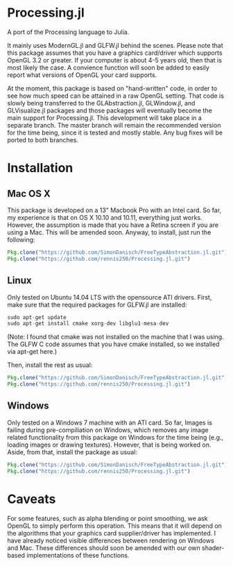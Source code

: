 Processing.jl
=============

A port of the Processing language to Julia.

It mainly uses ModernGL.jl and GLFW.jl behind the scenes. Please note that this package assumes that you have a graphics card/driver which supports OpenGL 3.2 or greater. If your computer is about 4-5 years old, then that is most likely the case. A convience function will soon be added to easily report what versions of OpenGL your card supports.

At the moment, this package is based on "hand-written" code, in order to see how much speed can be attained in a raw OpenGL setting. That code is slowly being transferred to the GLAbstraction.jl, GLWindow.jl, and GLVisualize.jl packages and those packages will eventually become the main support for Processing.jl. This development will take place in a separate branch. The master branch will remain the recommended version for the time being, since it is tested and mostly stable. Any bug fixes will be ported to both branches.

# Installation

## Mac OS X

This package is developed on a 13" Macbook Pro with an Intel card. So far, my experience is that on OS X 10.10 and 10.11, everything just works. However, the assumption is made that you have a Retina screen if you are using a Mac. This will be amended soon. Anyway, to install, just run the following:

```julia
Pkg.clone("https://github.com/SimonDanisch/FreeTypeAbstraction.jl.git")
Pkg.clone("https://github.com/rennis250/Processing.jl.git")
```

## Linux

Only tested on Ubuntu 14.04 LTS with the opensource ATI drivers. First, make sure that the required packages for GLFW.jl are installed:

```julia
sudo apt-get update
sudo apt-get install cmake xorg-dev libglu1-mesa-dev
```

(Note: I found that cmake was not installed on the machine that I was using. The GLFW C code assumes that you have cmake installed, so we installed via apt-get here.)

Then, install the rest as usual:

```julia
Pkg.clone("https://github.com/SimonDanisch/FreeTypeAbstraction.jl.git")
Pkg.clone("https://github.com/rennis250/Processing.jl.git")
```

## Windows

Only tested on a Windows 7 machine with an ATI card. So far, Images is failing during pre-compiliation on Windows, which removes any image related functionality from this package on Windows for the time being (e.g., loading images or drawing textures). However, that is being worked on. Aside, from that, install the package as usual:

```julia
Pkg.clone("https://github.com/SimonDanisch/FreeTypeAbstraction.jl.git")
Pkg.clone("https://github.com/rennis250/Processing.jl.git")
```

# Caveats

For some features, such as alpha blending or point smoothing, we ask OpenGL to simply perform this operation. This means that it will depend on the algorithms that your graphics card supplier/driver has implemented. I have already noticed visible differences between rendering on Windows and Mac. These differences should soon be amended with our own shader-based implementations of these functions.
